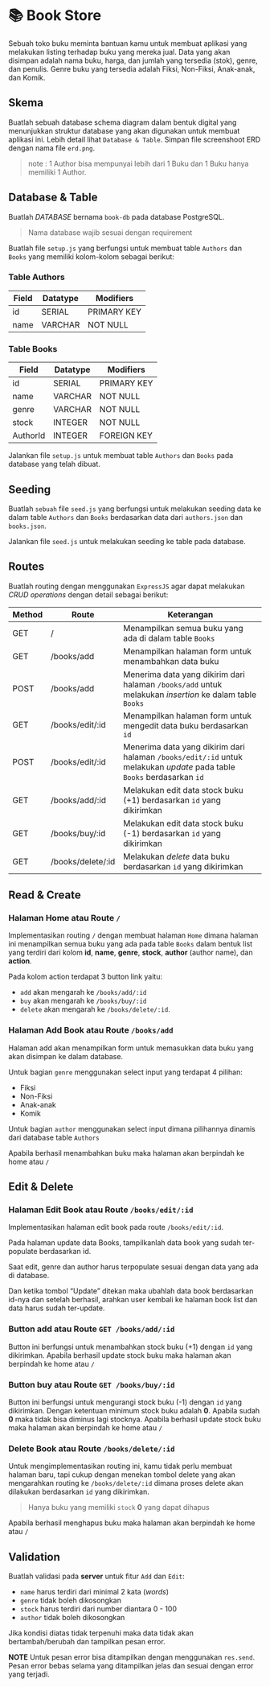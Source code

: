 # 📚 Book Store

Sebuah toko buku meminta bantuan kamu untuk membuat aplikasi yang melakukan listing terhadap buku yang mereka jual. Data yang akan disimpan adalah nama buku, harga, dan jumlah yang tersedia (stok), genre, dan penulis. Genre buku yang tersedia adalah Fiksi, Non-Fiksi, Anak-anak, dan Komik.

## Skema
Buatlah sebuah database schema diagram dalam bentuk digital yang menunjukkan struktur database yang akan digunakan untuk membuat aplikasi ini. Lebih detail lihat `Database & Table`.
Simpan file screenshoot ERD dengan nama file `erd.png`.

>note : 1 Author bisa mempunyai lebih dari 1 Buku dan 1 Buku hanya memiliki 1 Author.

## Database & Table
Buatlah *DATABASE* bernama `book-db` pada database PostgreSQL.
> Nama database wajib sesuai dengan requirement

Buatlah file `setup.js` yang berfungsi untuk membuat table `Authors` dan `Books` yang memiliki kolom-kolom sebagai berikut:

### Table Authors
| Field         | Datatype | Modifiers   |
| ------------- | -------- | ----------- |
| id            | SERIAL   | PRIMARY KEY |
| name          | VARCHAR  | NOT NULL    |

### Table Books
| Field         | Datatype | Modifiers   |
| ------------- | -------- | ----------- |
| id            | SERIAL   | PRIMARY KEY |
| name          | VARCHAR  | NOT NULL    |
| genre         | VARCHAR  | NOT NULL    |
| stock         | INTEGER  | NOT NULL    |
| AuthorId      | INTEGER  | FOREIGN KEY |

Jalankan file `setup.js` untuk membuat table `Authors` dan `Books` pada database yang telah dibuat.

## Seeding
Buatlah `sebuah` file `seed.js` yang berfungsi untuk melakukan seeding data ke dalam table `Authors` dan `Books` berdasarkan data dari `authors.json` dan `books.json`.

Jalankan file `seed.js` untuk melakukan seeding ke table pada database.

## Routes

Buatlah routing dengan menggunakan `ExpressJS` agar dapat melakukan *CRUD operations* dengan detail sebagai berikut:

| Method | Route              | Keterangan                                                                                                                      |
| ------ | -----------------  | ------------------------------------------------------------------------------------------------------------------------------- |
| GET    | /                  | Menampilkan semua buku yang ada di dalam table `Books`                                                                          |
| GET    | /books/add         | Menampilkan halaman form untuk menambahkan data buku                                                                            |
| POST   | /books/add         | Menerima data yang dikirim dari halaman `/books/add` untuk melakukan _insertion_ ke dalam table `Books`                         |
| GET    | /books/edit/:id    | Menampilkan halaman form untuk mengedit data buku berdasarkan `id`                                                              |
| POST   | /books/edit/:id    | Menerima data yang dikirim dari halaman `/books/edit/:id` untuk melakukan _update_ pada table `Books` berdasarkan `id`          |
| GET    | /books/add/:id   | Melakukan edit data stock buku (+1) berdasarkan `id` yang dikirimkan                                              |
| GET    | /books/buy/:id   | Melakukan edit data stock buku (-1) berdasarkan `id` yang dikirimkan                                               |
| GET    | /books/delete/:id  | Melakukan _delete_ data buku berdasarkan `id` yang dikirimkan                                                                   |

## Read & Create
### Halaman Home atau Route `/`
Implementasikan routing `/` dengan membuat halaman `Home` dimana halaman ini menampilkan semua buku yang ada pada table `Books` dalam bentuk list yang terdiri dari kolom **id**, **name**, **genre**, **stock**, **author** (author name), dan **action**.

Pada kolom action terdapat 3 button link yaitu:
- `add` akan mengarah ke  `/books/add/:id`
- `buy` akan mengarah ke  `/books/buy/:id`
- `delete` akan mengarah ke `/books/delete/:id`.

### Halaman Add Book atau Route `/books/add`
Halaman add akan menampilkan form untuk memasukkan data buku yang akan disimpan ke dalam database.

Untuk bagian `genre` menggunakan select input yang terdapat 4 pilihan:
  - Fiksi
  - Non-Fiksi
  - Anak-anak
  - Komik

Untuk bagian `author` menggunakan select input dimana pilihannya dinamis dari database table `Authors`

Apabila berhasil menambahkan buku maka halaman akan berpindah ke home atau `/`

## Edit & Delete
### Halaman Edit Book atau Route `/books/edit/:id`
Implementasikan halaman edit book pada route `/books/edit/:id`.

Pada halaman update data Books, tampilkanlah data book yang sudah ter-populate berdasarkan id.

Saat edit, genre dan author harus terpopulate sesuai dengan data yang ada di database.

Dan ketika tombol “Update” ditekan maka ubahlah data book berdasarkan id-nya dan setelah berhasil, arahkan user kembali ke halaman book list dan data harus sudah ter-update.

### Button add atau Route `GET /books/add/:id`
Button ini berfungsi untuk menambahkan stock buku (+1) dengan `id` yang dikirimkan.
Apabila berhasil update stock buku maka halaman akan berpindah ke home atau `/`

### Button buy atau Route `GET /books/buy/:id`
Button ini berfungsi untuk mengurangi stock buku (-1) dengan `id` yang dikirimkan. Dengan ketentuan minimum stock buku adalah **0**. Apabila sudah **0** maka tidak bisa diminus lagi stocknya.
Apabila berhasil update stock buku maka halaman akan berpindah ke home atau `/`

### Delete Book atau Route `/books/delete/:id`
Untuk mengimplementasikan routing ini, kamu tidak perlu membuat halaman baru, tapi cukup dengan menekan tombol delete yang akan mengarahkan routing ke `/books/delete/:id` dimana proses delete akan dilakukan berdasarkan `id` yang dikirimkan.
> Hanya buku yang memiliki `stock` **0** yang dapat dihapus

Apabila berhasil menghapus buku maka halaman akan berpindah ke home atau `/`

## Validation
Buatlah validasi pada **server** untuk fitur `Add` dan `Edit`:

- `name` harus terdiri dari minimal 2 kata (*words*)
- `genre` tidak boleh dikosongkan
- `stock` harus terdiri dari number diantara 0 - 100
- `author` tidak boleh dikosongkan

Jika kondisi diatas tidak terpenuhi maka data tidak akan bertambah/berubah dan tampilkan pesan error.

**NOTE**
Untuk pesan error bisa ditampilkan dengan menggunakan `res.send`. Pesan error bebas selama yang ditampilkan jelas dan sesuai dengan error yang terjadi.
